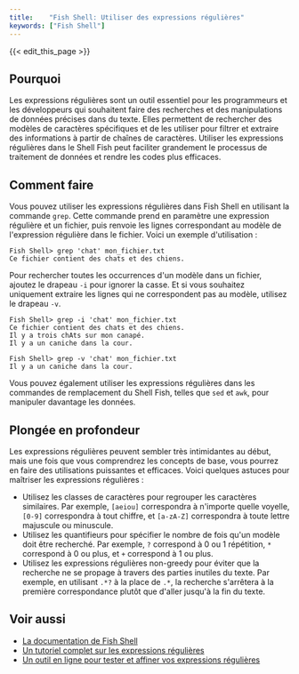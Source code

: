 ```yaml
---
title:    "Fish Shell: Utiliser des expressions régulières"
keywords: ["Fish Shell"]
---
```


{{< edit_this_page >}}

## Pourquoi

Les expressions régulières sont un outil essentiel pour les programmeurs et les développeurs qui souhaitent faire des recherches et des manipulations de données précises dans du texte. Elles permettent de rechercher des modèles de caractères spécifiques et de les utiliser pour filtrer et extraire des informations à partir de chaînes de caractères. Utiliser les expressions régulières dans le Shell Fish peut faciliter grandement le processus de traitement de données et rendre les codes plus efficaces.

## Comment faire

Vous pouvez utiliser les expressions régulières dans Fish Shell en utilisant la commande `grep`. Cette commande prend en paramètre une expression régulière et un fichier, puis renvoie les lignes correspondant au modèle de l'expression régulière dans le fichier. Voici un exemple d'utilisation :

```
Fish Shell> grep 'chat' mon_fichier.txt
Ce fichier contient des chats et des chiens.
```

Pour rechercher toutes les occurrences d'un modèle dans un fichier, ajoutez le drapeau `-i` pour ignorer la casse. Et si vous souhaitez uniquement extraire les lignes qui ne correspondent pas au modèle, utilisez le drapeau `-v`.

```
Fish Shell> grep -i 'chat' mon_fichier.txt
Ce fichier contient des chats et des chiens.
Il y a trois chAts sur mon canapé.
Il y a un caniche dans la cour.
```

```
Fish Shell> grep -v 'chat' mon_fichier.txt
Il y a un caniche dans la cour.
```

Vous pouvez également utiliser les expressions régulières dans les commandes de remplacement du Shell Fish, telles que `sed` et `awk`, pour manipuler davantage les données.

## Plongée en profondeur

Les expressions régulières peuvent sembler très intimidantes au début, mais une fois que vous comprendrez les concepts de base, vous pourrez en faire des utilisations puissantes et efficaces. Voici quelques astuces pour maîtriser les expressions régulières :

- Utilisez les classes de caractères pour regrouper les caractères similaires. Par exemple, `[aeiou]` correspondra à n'importe quelle voyelle, `[0-9]` correspondra à tout chiffre, et `[a-zA-Z]` correspondra à toute lettre majuscule ou minuscule.
- Utilisez les quantifieurs pour spécifier le nombre de fois qu'un modèle doit être recherché. Par exemple, `?` correspond à 0 ou 1 répétition, `*` correspond à 0 ou plus, et `+` correspond à 1 ou plus.
- Utilisez les expressions régulières non-greedy pour éviter que la recherche ne se propage à travers des parties inutiles du texte. Par exemple, en utilisant `.*?` à la place de `.*`, la recherche s'arrêtera à la première correspondance plutôt que d'aller jusqu'à la fin du texte.

## Voir aussi

- [La documentation de Fish Shell](https://fishshell.com/docs/current/cmds/grep.html)
- [Un tutoriel complet sur les expressions régulières](https://regexone.com/)
- [Un outil en ligne pour tester et affiner vos expressions régulières](https://regexr.com/)